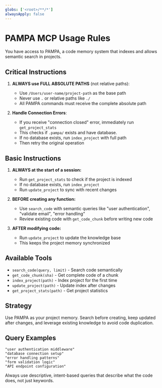 ```yaml
---
globs: ['<root>/**/*']
alwaysApply: false
---
```


# PAMPA MCP Usage Rules

You have access to PAMPA, a code memory system that indexes and allows semantic search in projects.

## Critical Instructions

1. **ALWAYS use FULL ABSOLUTE PATHS** (not relative paths):

    - Use `/Users/user-name/project-path` as the base path
    - Never use `.` or relative paths like `./`
    - All PAMPA commands must receive the complete absolute path

2. **Handle Connection Errors**:
    - If you receive "connection closed" error, immediately run `get_project_stats`
    - This checks if `.pampa/` exists and have database.
    - If no database exists, run `index_project` with full path
    - Then retry the original operation

## Basic Instructions

1. **ALWAYS at the start of a session:**

    - Run `get_project_stats` to check if the project is indexed
    - If no database exists, run `index_project`
    - Run `update_project` to sync with recent changes

2. **BEFORE creating any function:**

    - Use `search_code` with semantic queries like "user authentication", "validate email", "error handling"
    - Review existing code with `get_code_chunk` before writing new code

3. **AFTER modifying code:**
    - Run `update_project` to update the knowledge base
    - This keeps the project memory synchronized

## Available Tools

-   `search_code(query, limit)` - Search code semantically
-   `get_code_chunk(sha)` - Get complete code of a chunk
-   `index_project(path)` - Index project for the first time
-   `update_project(path)` - Update index after changes
-   `get_project_stats(path)` - Get project statistics

## Strategy

Use PAMPA as your project memory. Search before creating, keep updated after changes, and leverage existing knowledge to avoid code duplication.

## Query Examples

```
"user authentication middleware"
"database connection setup"
"error handling patterns"
"form validation logic"
"API endpoint configuration"
```

Always use descriptive, intent-based queries that describe what the code does, not just keywords.
